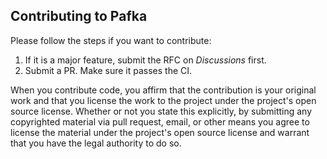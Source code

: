 ## Contributing to Pafka

Please follow the steps if you want to contribute:

1. If it is a major feature, submit the RFC on *Discussions* first.
2. Submit a PR. Make sure it passes the CI.

When you contribute code, you affirm that the contribution is your original work and that you
license the work to the project under the project's open source license. Whether or not you
state this explicitly, by submitting any copyrighted material via pull request, email, or
other means you agree to license the material under the project's open source license and
warrant that you have the legal authority to do so.
